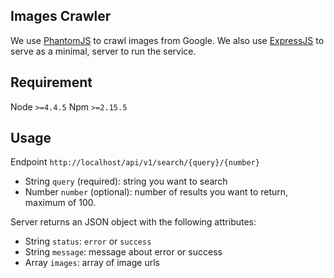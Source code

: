 ## Images Crawler

We use [PhantomJS](http://phantomjs.org/) to crawl images from Google.
We also use [ExpressJS](http://expressjs.com/) to serve as a minimal, server to run the service.

## Requirement

Node `>=4.4.5`
Npm `>=2.15.5`

## Usage

Endpoint `http://localhost/api/v1/search/{query}/{number}`
- String `query` (required): string you want to search
- Number `number` (optional): number of results you want to return, maximum of 100.

Server returns an JSON object with the following attributes:
- String `status`: `error` or `success`
- String `message`: message about error or success
- Array `images`: array of image urls
